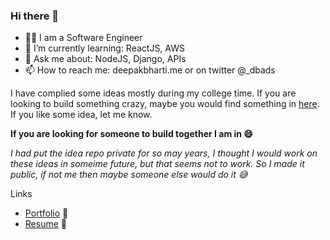 ### Hi there 👋

<!--
**dbads/dbads** is a ✨ _special_ ✨ repository because its `README.md` (this file) appears on your GitHub profile.
-->
- 👨‍💻 I am a Software Engineer
- 🌱 I’m currently learning: ReactJS, AWS
- 💬 Ask me about: NodeJS, Django, APIs
- 📫 How to reach me: deepakbharti.me or on twitter @_dbads

I have complied some ideas mostly during my college time. If you are looking to build something crazy, maybe you would find something in [here](https://github.com/dbads/Idea-Ydea).
If you like some idea, let me know. 

**If you are looking for someone to build together I am in 😄**

*I had put the idea repo private for so may years, I thought I would work on these ideas in someime future, but that seems not to work. So I made it public, if not me then maybe someone else would do it 😅*

Links
- [Portfolio](https://deepakbharti.com "Know more about me") 👨‍
- [Resume](http://www.deepakbharti.com/static/img/DeepakBharti.ad9a17d076ba.pdf "dbads Resume") 📄
